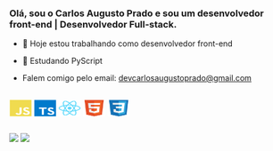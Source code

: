 ### Olá, sou o Carlos Augusto Prado e sou um desenvolvedor front-end | Desenvolvedor Full-stack.


- 🔭 Hoje estou trabalhando como desenvolvedor front-end
- 🌱 Estudando PyScript

- Falem comigo pelo email: devcarlosaugustoprado@gmail.com



<div style="display: inline_block"><br>
  <img align="center" alt="CarlosA-Js" height="30" width="40" src="https://raw.githubusercontent.com/devicons/devicon/master/icons/javascript/javascript-plain.svg">
  <img align="center" alt="CarlosA-Ts" height="30" width="40" src="https://raw.githubusercontent.com/devicons/devicon/master/icons/typescript/typescript-plain.svg">
  <img align="center" alt="CarlosA-React" height="30" width="40" src="https://raw.githubusercontent.com/devicons/devicon/master/icons/react/react-original.svg">
  <img align="center" alt="CarlosA-HTML" height="30" width="40" src="https://raw.githubusercontent.com/devicons/devicon/master/icons/html5/html5-original.svg">
  <img align="center" alt="CarlosA-CSS" height="30" width="40" src="https://raw.githubusercontent.com/devicons/devicon/master/icons/css3/css3-original.svg">   
</div>
  
##
  
<div>
  <a href="https://www.linkedin.com/in/carlosaugustoprado/" target="_blank"><img src="https://img.shields.io/badge/-LinkedIn-%230077B5?style=for-the-badge&logo=linkedin&logoColor=white" target="_blank"></a>
  <a href = "mailto:carlosaugusto_prado@yahoo.com.br">
  <img height="27" src="https://blog.b2bstack.com.br/wp-content/uploads/2021/11/image1-10.png" target="_blank"></a>

